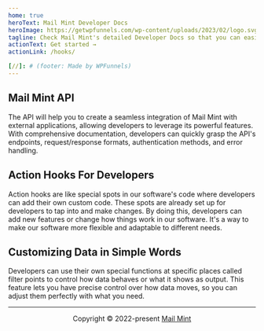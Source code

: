 ```yaml
---
home: true
heroText: Mail Mint Developer Docs
heroImage: https://getwpfunnels.com/wp-content/uploads/2023/02/logo.svg
tagline: Check Mail Mint's detailed Developer Docs so that you can easily use them to create integrations and extend custom functionalities.
actionText: Get started →
actionLink: /hooks/

[//]: # (footer: Made by WPFunnels)
---
```


<div class="features">
  <div class="feature">
    <h2>Mail Mint API</h2>
    <p>The API will help you to create a seamless integration of Mail Mint with external applications, allowing developers to leverage its powerful features. With comprehensive documentation, developers can quickly grasp the API's endpoints, request/response formats, authentication methods, and error handling. </p>
  </div>
  <div class="feature">
    <h2>Action Hooks For Developers</h2>
    <p>Action hooks are like special spots in our software's code where developers can add their own custom code. These spots are already set up for developers to tap into and make changes. By doing this, developers can add new features or change how things work in our software. It's a way to make our software more flexible and adaptable to different needs.</p>
  </div>
  <div class="feature">
    <h2>Customizing Data in Simple Words</h2>
    <p>Developers can use their own special functions at specific places called filter points to control how data behaves or what it shows as output. This feature lets you have precise control over how data moves, so you can adjust them perfectly with what you need.</p>
  </div>
</div>

---

<center>

Copyright © 2022-present [Mail Mint](https://getwpfunnels.com/email-marketing-automation-mail-mint/)

</center>

